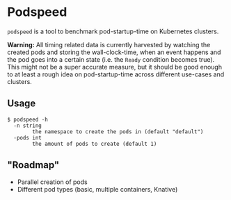 # Podspeed

`podspeed` is a tool to benchmark pod-startup-time on Kubernetes clusters. 

**Warning:** All timing related data is currently harvested by watching the created pods
and storing the wall-clock-time, when an event happens and the pod goes into a certain
state (i.e. the `Ready` condition becomes true). This might not be a super accurate
measure, but it should be good enough to at least a rough idea on pod-startup-time
across different use-cases and clusters.

## Usage

```
$ podspeed -h
  -n string
    	the namespace to create the pods in (default "default")
  -pods int
    	the amount of pods to create (default 1)
```

## "Roadmap"

- Parallel creation of pods
- Different pod types (basic, multiple containers, Knative)